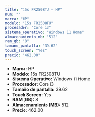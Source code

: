 ```yaml
---
title: "15s FR2508TU — HP"
num: ""
marca: "HP"
modelo: "15s FR2508TU"
procesador: "Core i3"
sistema_operativo: "Windows 11 Home"
almacenamiento_mb: "512"
ram_gb: "8"
tamano_pantalla: "39.62"
touch_screen: "Yes"
precio: "462.00"
---
```

<ul>
<li><strong>Marca:</strong> HP</li>
<li><strong>Modelo:</strong> 15s FR2508TU</li>
<li><strong>Sistema Operativo:</strong> Windows 11 Home</li>
<li><strong>Procesador:</strong> Core i3 </li>
<li><strong>Tamaño de pantalla:</strong> 39.62</li>
<li><strong>Touch Screen:</strong> Yes</li>
<li><strong>RAM (GB):</strong> 8</li>
<li><strong>Almacenamiento (MB):</strong> 512</li>
<li><strong>Precio:</strong> 462.00</li>
</ul>